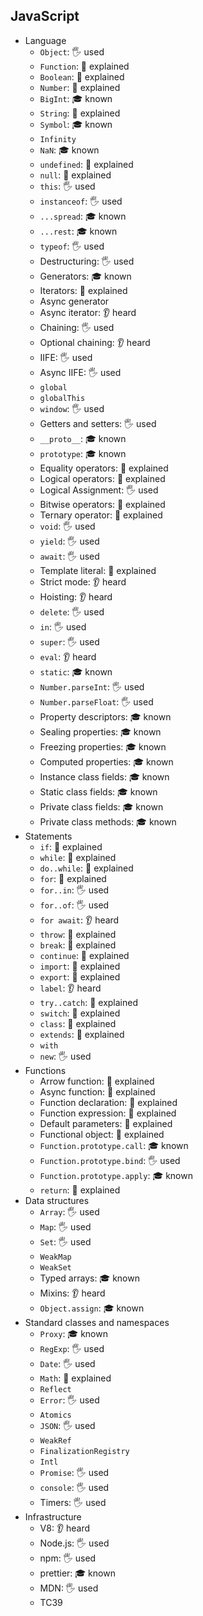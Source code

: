## JavaScript

- Language
  - `Object`: 🖐️ used
  - `Function`: 🙋 explained
  - `Boolean`: 🙋 explained
  - `Number`: 🙋 explained
  - `BigInt`: 🎓 known
  - `String`: 🙋 explained
  - `Symbol`: 🎓 known
  - `Infinity`
  - `NaN`: 🎓 known
  - `undefined`: 🙋 explained
  - `null`: 🙋 explained
  - `this`: 🖐️ used
  - `instanceof`: 🖐️ used
  - `...spread`: 🎓 known
  - `...rest`: 🎓 known
  - `typeof`: 🖐️ used
  - Destructuring: 🖐️ used
  - Generators: 🎓 known
  - Iterators: 🙋 explained
  - Async generator
  - Async iterator: 👂 heard
  - Chaining: 🖐️ used
  - Optional chaining: 👂 heard
  - IIFE: 🖐️ used
  - Async IIFE: 🖐️ used
  - `global`
  - `globalThis`
  - `window`: 🖐️ used
  - Getters and setters: 🖐️ used
  - `__proto__`: 🎓 known
  - `prototype`: 🎓 known
  - Equality operators: 🙋 explained
  - Logical operators: 🙋 explained
  - Logical Assignment: 🖐️ used
  - Bitwise operators: 🙋 explained
  - Ternary operator: 🙋 explained
  - `void`: 🖐️ used
  - `yield`: 🖐️ used
  - `await`: 🖐️ used
  - Template literal: 🙋 explained
  - Strict mode: 👂 heard
  - Hoisting: 👂 heard
  - `delete`: 🖐️ used
  - `in`: 🖐️ used
  - `super`: 🖐️ used
  - `eval`: 👂 heard
  - `static`: 🎓 known
  - `Number.parseInt`: 🖐️ used
  - `Number.parseFloat`: 🖐️ used
  - Property descriptors: 🎓 known
  - Sealing properties: 🎓 known
  - Freezing properties: 🎓 known
  - Computed properties: 🎓 known
  - Instance class fields: 🎓 known
  - Static class fields: 🎓 known
  - Private class fields: 🎓 known
  - Private class methods: 🎓 known
- Statements
  - `if`: 🙋 explained
  - `while`: 🙋 explained
  - `do..while`: 🙋 explained
  - `for`: 🙋 explained
  - `for..in`: 🖐️ used
  - `for..of`: 🖐️ used
  - `for await`: 👂 heard
  - `throw`: 🙋 explained
  - `break`: 🙋 explained
  - `continue`: 🙋 explained
  - `import`: 🙋 explained
  - `export`: 🙋 explained
  - `label`: 👂 heard
  - `try..catch`: 🙋 explained
  - `switch`: 🙋 explained
  - `class`: 🙋 explained
  - `extends`: 🙋 explained
  - `with`
  - `new`: 🖐️ used
- Functions
  - Arrow function: 🙋 explained
  - Async function: 🙋 explained
  - Function declaration: 🙋 explained
  - Function expression: 🙋 explained
  - Default parameters: 🙋 explained
  - Functional object: 🙋 explained
  - `Function.prototype.call`: 🎓 known
  - `Function.prototype.bind`: 🖐️ used
  - `Function.prototype.apply`: 🎓 known
  - `return`: 🙋 explained
- Data structures
  - `Array`: 🖐️ used
  - `Map`: 🖐️ used
  - `Set`: 🖐️ used
  - `WeakMap`
  - `WeakSet`
  - Typed arrays: 🎓 known
  - Mixins: 👂 heard
  - `Object.assign`: 🎓 known
- Standard classes and namespaces
  - `Proxy`: 🎓 known
  - `RegExp`: 🖐️ used
  - `Date`: 🖐️ used
  - `Math`: 🙋 explained
  - `Reflect`
  - `Error`: 🖐️ used
  - `Atomics`
  - `JSON`: 🖐️ used
  - `WeakRef`
  - `FinalizationRegistry`
  - `Intl`
  - `Promise`: 🖐️ used
  - `console`: 🖐️ used
  - Timers: 🖐️ used
- Infrastructure
  - V8: 👂 heard
  - Node.js: 🖐️ used
  - npm: 🖐️ used
  - prettier: 🎓 known
  - MDN: 🖐️ used
  - TC39
